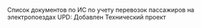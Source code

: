 Список документов по ИС по учету перевозок пассажиров на электропоездах
UPD: Добавлен Технический проект

